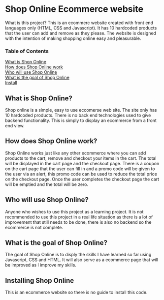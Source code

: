 # Shop Online Ecommerce website

What is this project?
This is an ecommerc website created with front end languages only (HTML, CSS and Javascript). It has 10 hardcoded products that the user can add and remove as they
please. The website is designed with the intention of making shopping online easy and pleasurable.

### Table of Contents  
[What is Shop Online](#about) <br />
[How does Shop Online work](#work) <br />
[Who will use Shop Online](#use) <br />
[What is the goal of Shop Online](#goal) <br />
[Install](#install)
<a name="about"/>
## What is Shop Online?
Shop online is a simple, easy to use eccomerse web site. The site only has 10 hardcoded products. There is no back end technologies used to give backend functionality.
This is simply to display an ecommerce from a front end view.
<a name="work"/>
## How does Shop Online work?
Shop Online works just like any other ecommerce where you can add products to the cart, remove and checkout your items in the cart. The total will be displayed in the 
cart page and the checkout page. There is a coupon on the cart page that the user can fill in and a promo code will be given to the user via an alert, this promo code
can be used to reduce the total price on the checkout page. Once the user completes the checkout page the cart will be emptied and the total will be zero. 
<a name="use"/>
## Who will use Shop Online?
Anyone who wishes to use this project as a learning project. It is not recommended to use this project in a real life situation as there is a lot of improvement that 
still needs to be done, there is also no backend so the ecommerce is not complete. 
<a name="goal"/>
## What is the goal of Shop Online?
The goal of Shop Online is to disply the skills I have learned so far using Javascript, CSS and HTML. It will also serve as a ecommerce page that will be improved as I 
improve my skills. 
<a name="install"/>
## Installing Shop Online
This is an ecommerce website so there is no guide to install this code.
